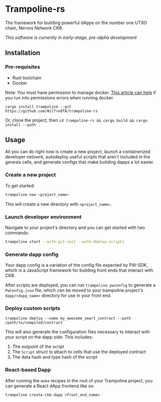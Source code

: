 # Trampoline-rs

The framework for building powerful dApps on the number one UTXO chain, Nervos Network CKB.

*This software is currently in early-stage, pre-alpha development*

## Installation

### Pre-requisites
- Rust toolchain
- Docker

Note: You must have permission to manage docker. [This article can help](https://docs.docker.com/engine/install/linux-postinstall/) if you run into permissions errors
when running docker.

`cargo install trampoline --git https://github.com/WilfredTA/trampoline-rs`

Or, clone the project, then `cd trampoline-rs && cargo build && cargo install --path . `
## Usage
All you can do right now is create a new project, launch a containerized developer netowrk, autodeploy useful scripts
that aren't included in the genesis cells, and generate configs that make building dapps a lot easier.

### Create a new project
To get started:
```bash
trampoline new <project_name>
```

This will create a new directory with `<project_name>`.

### Launch developer environment
Navigate to your project's directory and you can get started with two commands:

```bash
trampoline start --with-git-init --with-deploy-scripts
```

### Generate dapp config
Your dapp config is a variation of the config file expected by PW-SDK, which is a JavaScript framework for building front ends that interact with CKB.

After scripts are deployed, you can run `trampoline pwconfig` to generate a `PwConfig.json` file, which can be moved to your trampoline project's `dapp/<dapp_name>` directory for use in your front end.


### Deploy custom scripts

`trampoline deploy --name my_awesome_smart_contract --path /path/to/compiled/contract`

This will also generate the configuration files necessary to interact with your script on the dapp side. This includes:
1. The outpoint of the script
2. The `Script` struct to attach to cells that use the deployed contract
3. The data hash and type hash of the script



### React-based Dapp

After running the `make` recipes in the root of your Trampoline project, you can generate a React dApp frontend like so:

`trampoline create-ckb-dapp <front_end_name>`
